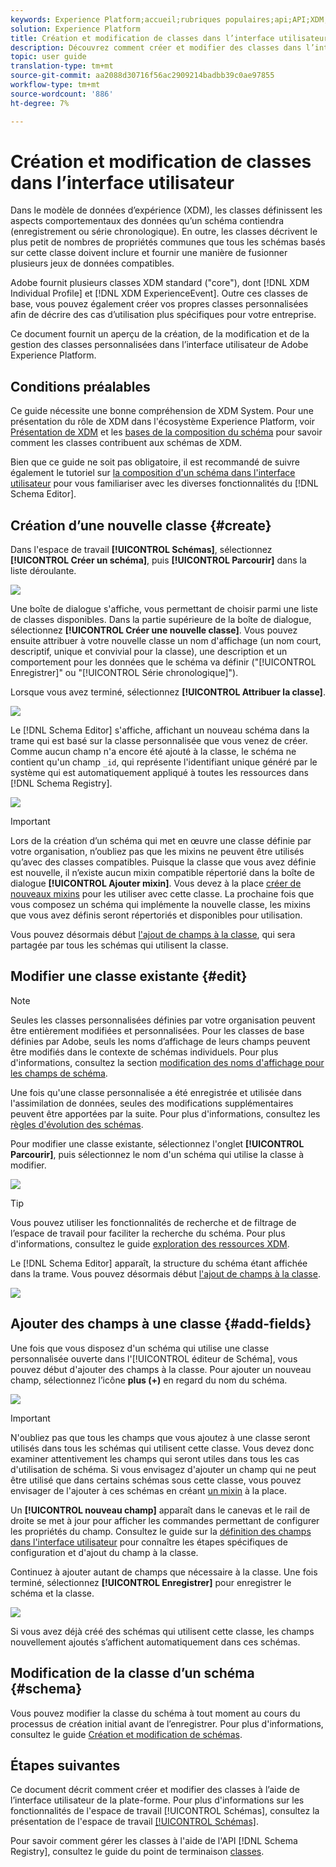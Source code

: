 ```yaml
---
keywords: Experience Platform;accueil;rubriques populaires;api;API;XDM;XDM system;experience data model;ui;workspace;class;classes;
solution: Experience Platform
title: Création et modification de classes dans l’interface utilisateur
description: Découvrez comment créer et modifier des classes dans l’interface utilisateur de l’Experience Platform.
topic: user guide
translation-type: tm+mt
source-git-commit: aa2088d30716f56ac2909214badbb39c0ae97855
workflow-type: tm+mt
source-wordcount: '886'
ht-degree: 7%

---
```



# Création et modification de classes dans l’interface utilisateur

Dans le modèle de données d’expérience (XDM), les classes définissent les aspects comportementaux des données qu’un schéma contiendra (enregistrement ou série chronologique). En outre, les classes décrivent le plus petit de nombres de propriétés communes que tous les schémas basés sur cette classe doivent inclure et fournir une manière de fusionner plusieurs jeux de données compatibles.

Adobe fournit plusieurs classes XDM standard (&quot;core&quot;), dont [!DNL XDM Individual Profile] et [!DNL XDM ExperienceEvent]. Outre ces classes de base, vous pouvez également créer vos propres classes personnalisées afin de décrire des cas d’utilisation plus spécifiques pour votre entreprise.

Ce document fournit un aperçu de la création, de la modification et de la gestion des classes personnalisées dans l’interface utilisateur de Adobe Experience Platform.

## Conditions préalables

Ce guide nécessite une bonne compréhension de XDM System. Pour une présentation du rôle de XDM dans l&#39;écosystème Experience Platform, voir [Présentation de XDM](../../home.md) et les [bases de la composition du schéma](../../schema/composition.md) pour savoir comment les classes contribuent aux schémas de XDM.

Bien que ce guide ne soit pas obligatoire, il est recommandé de suivre également le tutoriel sur [la composition d&#39;un schéma dans l&#39;interface utilisateur](../../tutorials/create-schema-ui.md) pour vous familiariser avec les diverses fonctionnalités du [!DNL Schema Editor].

## Création d’une nouvelle classe {#create}

Dans l&#39;espace de travail **[!UICONTROL Schémas]**, sélectionnez **[!UICONTROL Créer un schéma]**, puis **[!UICONTROL Parcourir]** dans la liste déroulante.

![](../../images/ui/resources/classes/browse-classes.png)

Une boîte de dialogue s&#39;affiche, vous permettant de choisir parmi une liste de classes disponibles. Dans la partie supérieure de la boîte de dialogue, sélectionnez **[!UICONTROL Créer une nouvelle classe]**. Vous pouvez ensuite attribuer à votre nouvelle classe un nom d&#39;affichage (un nom court, descriptif, unique et convivial pour la classe), une description et un comportement pour les données que le schéma va définir (&quot;[!UICONTROL Enregistrer]&quot; ou &quot;[!UICONTROL Série chronologique]&quot;).

Lorsque vous avez terminé, sélectionnez **[!UICONTROL Attribuer la classe]**.

![](../../images/ui/resources/classes/class-details.png)

Le [!DNL Schema Editor] s&#39;affiche, affichant un nouveau schéma dans la trame qui est basé sur la classe personnalisée que vous venez de créer. Comme aucun champ n&#39;a encore été ajouté à la classe, le schéma ne contient qu&#39;un champ `_id`, qui représente l&#39;identifiant unique généré par le système qui est automatiquement appliqué à toutes les ressources dans [!DNL Schema Registry].

![](../../images/ui/resources/classes/schema.png)

>[!IMPORTANT]
>
>Lors de la création d’un schéma qui met en œuvre une classe définie par votre organisation, n’oubliez pas que les mixins ne peuvent être utilisés qu’avec des classes compatibles. Puisque la classe que vous avez définie est nouvelle, il n’existe aucun mixin compatible répertorié dans la boîte de dialogue **[!UICONTROL Ajouter mixin]**. Vous devez à la place [créer de nouveaux mixins](./mixins.md#create) pour les utiliser avec cette classe. La prochaine fois que vous composez un schéma qui implémente la nouvelle classe, les mixins que vous avez définis seront répertoriés et disponibles pour utilisation.

Vous pouvez désormais début [l&#39;ajout de champs à la classe](#add-fields), qui sera partagée par tous les schémas qui utilisent la classe.

## Modifier une classe existante {#edit}

>[!NOTE]
>
>Seules les classes personnalisées définies par votre organisation peuvent être entièrement modifiées et personnalisées. Pour les classes de base définies par Adobe, seuls les noms d’affichage de leurs champs peuvent être modifiés dans le contexte de schémas individuels. Pour plus d&#39;informations, consultez la section [modification des noms d&#39;affichage pour les champs de schéma](./schemas.md#display-names).
>
>Une fois qu&#39;une classe personnalisée a été enregistrée et utilisée dans l&#39;assimilation de données, seules des modifications supplémentaires peuvent être apportées par la suite. Pour plus d&#39;informations, consultez les [règles d&#39;évolution des schémas](../../schema/composition.md#evolution).

Pour modifier une classe existante, sélectionnez l&#39;onglet **[!UICONTROL Parcourir]**, puis sélectionnez le nom d&#39;un schéma qui utilise la classe à modifier.

![](../../images/ui/resources/classes/select-for-edit.png)

>[!TIP]
>
>Vous pouvez utiliser les fonctionnalités de recherche et de filtrage de l’espace de travail pour faciliter la recherche du schéma. Pour plus d&#39;informations, consultez le guide [exploration des ressources XDM](../explore.md).

Le [!DNL Schema Editor] apparaît, la structure du schéma étant affichée dans la trame. Vous pouvez désormais début [l&#39;ajout de champs à la classe](#add-fields).

![](../../images/ui/resources/classes/edit.png)

## Ajouter des champs à une classe {#add-fields}

Une fois que vous disposez d&#39;un schéma qui utilise une classe personnalisée ouverte dans l&#39;[!UICONTROL éditeur de Schéma], vous pouvez début d&#39;ajouter des champs à la classe. Pour ajouter un nouveau champ, sélectionnez l’icône **plus (+)** en regard du nom du schéma.

![](../../images/ui/resources/classes/add-field.png)

>[!IMPORTANT]
>
>N&#39;oubliez pas que tous les champs que vous ajoutez à une classe seront utilisés dans tous les schémas qui utilisent cette classe. Vous devez donc examiner attentivement les champs qui seront utiles dans tous les cas d&#39;utilisation de schéma. Si vous envisagez d&#39;ajouter un champ qui ne peut être utilisé que dans certains schémas sous cette classe, vous pouvez envisager de l&#39;ajouter à ces schémas en créant [un mixin](./mixins.md#create) à la place.

Un **[!UICONTROL nouveau champ]** apparaît dans le canevas et le rail de droite se met à jour pour afficher les commandes permettant de configurer les propriétés du champ. Consultez le guide sur la [définition des champs dans l&#39;interface utilisateur](../fields/overview.md#define) pour connaître les étapes spécifiques de configuration et d&#39;ajout du champ à la classe.

Continuez à ajouter autant de champs que nécessaire à la classe. Une fois terminé, sélectionnez **[!UICONTROL Enregistrer]** pour enregistrer le schéma et la classe.

![](../../images/ui/resources/classes/save.png)

Si vous avez déjà créé des schémas qui utilisent cette classe, les champs nouvellement ajoutés s’affichent automatiquement dans ces schémas.

## Modification de la classe d’un schéma {#schema}

Vous pouvez modifier la classe du schéma à tout moment au cours du processus de création initial avant de l’enregistrer. Pour plus d&#39;informations, consultez le guide [Création et modification de schémas](./schemas.md#change-class).

## Étapes suivantes

Ce document décrit comment créer et modifier des classes à l’aide de l’interface utilisateur de la plate-forme. Pour plus d&#39;informations sur les fonctionnalités de l&#39;espace de travail [!UICONTROL Schémas], consultez la présentation de l&#39;espace de travail [[!UICONTROL Schémas]](../overview.md).

Pour savoir comment gérer les classes à l&#39;aide de l&#39;API [!DNL Schema Registry], consultez le guide du point de terminaison [classes](../../api/classes.md).